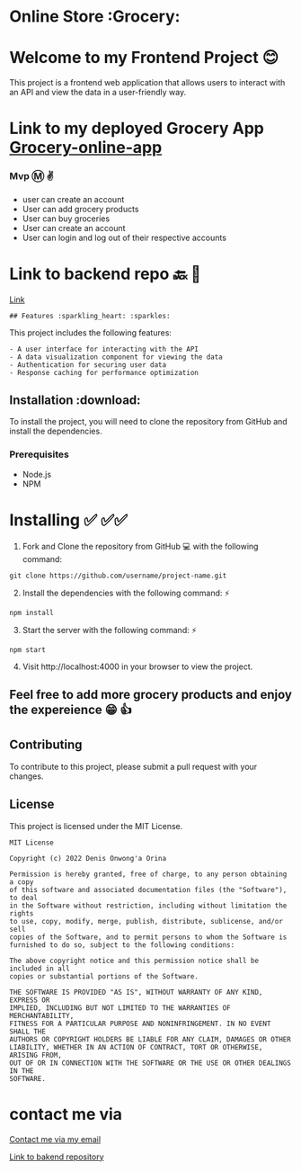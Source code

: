 # Online Store :Grocery:
 

# Welcome to my Frontend Project :blush:



This project is a frontend web application that allows users to interact with an API and view the data in a user-friendly way.

# Link to my deployed Grocery App [Grocery-online-app](https://online-grocery-store.onrender.com)

### Mvp :m: :v: 

- user can create an account
- User can add grocery products
- User can buy groceries
- User can create an account
- User can login and log out of their respective accounts


# Link to backend repo :back: :link:
 
 
 [Link](https://github.com/Denis4pf/Grocery-Backend)
 
 ```
## Features :sparkling_heart: :sparkles:
 ```
This project includes the following features: 

```
- A user interface for interacting with the API
- A data visualization component for viewing the data
- Authentication for securing user data
- Response caching for performance optimization
```
## Installation :download:

To install the project, you will need to clone the repository from GitHub and install the dependencies.

### Prerequisites

- Node.js
- NPM


# Installing :white_check_mark: :white_check_mark::white_check_mark:

1. Fork and Clone the repository from GitHub :computer: with the following command: 

`git clone https://github.com/username/project-name.git`

2. Install the dependencies with the following command: :zap:

`npm install`

3. Start the server with the following command: :zap:

`npm start`

4. Visit http://localhost:4000 in your browser to view the project.




## Feel free to add more grocery products and enjoy the expereience :grin: :+1:
## Contributing

To contribute to this project, please submit a pull request with your changes. 

## License

This project is licensed under the MIT License.
```
MIT License

Copyright (c) 2022 Denis Onwong'a Orina

Permission is hereby granted, free of charge, to any person obtaining a copy
of this software and associated documentation files (the "Software"), to deal
in the Software without restriction, including without limitation the rights
to use, copy, modify, merge, publish, distribute, sublicense, and/or sell
copies of the Software, and to permit persons to whom the Software is
furnished to do so, subject to the following conditions:

The above copyright notice and this permission notice shall be included in all
copies or substantial portions of the Software.

THE SOFTWARE IS PROVIDED "AS IS", WITHOUT WARRANTY OF ANY KIND, EXPRESS OR
IMPLIED, INCLUDING BUT NOT LIMITED TO THE WARRANTIES OF MERCHANTABILITY,
FITNESS FOR A PARTICULAR PURPOSE AND NONINFRINGEMENT. IN NO EVENT SHALL THE
AUTHORS OR COPYRIGHT HOLDERS BE LIABLE FOR ANY CLAIM, DAMAGES OR OTHER
LIABILITY, WHETHER IN AN ACTION OF CONTRACT, TORT OR OTHERWISE, ARISING FROM,
OUT OF OR IN CONNECTION WITH THE SOFTWARE OR THE USE OR OTHER DEALINGS IN THE
SOFTWARE.
```

# contact me via
[Contact me via my email](dennisonwonga155@gmail.com)


[Link to bakend repository](https://github.com/Denis4pf/Grocery-Backend)


